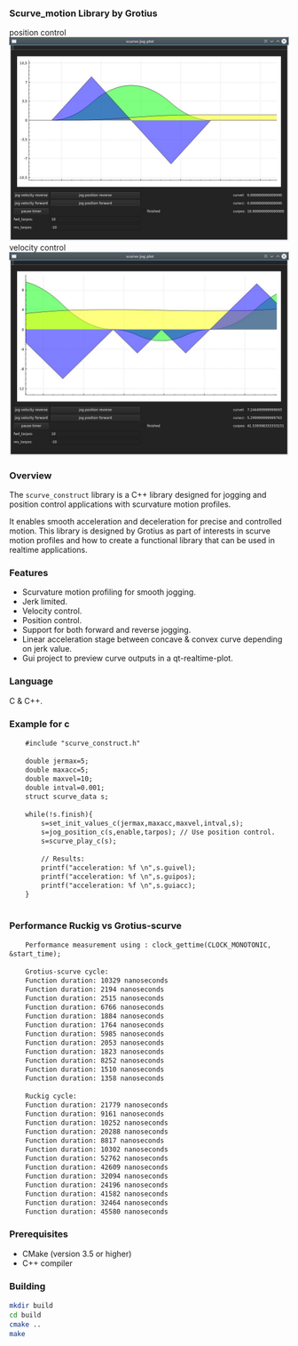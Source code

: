 ### Scurve_motion Library by Grotius

position control
![S-curve Motion](position_control.jpg)
velocity control
![S-curve Motion](velocity_control.jpg)

### Overview

The `scurve_construct` library is a C++ library designed for jogging and position control applications with scurvature motion profiles. 

It enables smooth acceleration and deceleration for precise and controlled motion.
This library is designed by Grotius as part of interests in scurve motion profiles and how
to create a functional library that can be used in realtime applications.

### Features

- Scurvature motion profiling for smooth jogging.
- Jerk limited.
- Velocity control.
- Position control.
- Support for both forward and reverse jogging.
- Linear acceleration stage between concave & convex curve depending on jerk value.
- Gui project to preview curve outputs in a qt-realtime-plot.

### Language

C & C++.

### Example for c

```
	#include "scurve_construct.h" 
	
	double jermax=5;
	double maxacc=5;
	double maxvel=10;
	double intval=0.001;
	struct scurve_data s;
 	
	while(!s.finish){
		s=set_init_values_c(jermax,maxacc,maxvel,intval,s);
		s=jog_position_c(s,enable,tarpos); // Use position control.
		s=scurve_play_c(s);
    	
		// Results:
		printf("acceleration: %f \n",s.guivel);
		printf("acceleration: %f \n",s.guipos);
		printf("acceleration: %f \n",s.guiacc);
	}
 
```
### Performance Ruckig vs Grotius-scurve

```
	Performance measurement using : clock_gettime(CLOCK_MONOTONIC, &start_time);
	
	Grotius-scurve cycle:
	Function duration: 10329 nanoseconds
	Function duration: 2194 nanoseconds
	Function duration: 2515 nanoseconds
	Function duration: 6766 nanoseconds
	Function duration: 1884 nanoseconds
	Function duration: 1764 nanoseconds
	Function duration: 5985 nanoseconds
	Function duration: 2053 nanoseconds
	Function duration: 1823 nanoseconds
	Function duration: 8252 nanoseconds
	Function duration: 1510 nanoseconds
	Function duration: 1358 nanoseconds
	
	Ruckig cycle:
	Function duration: 21779 nanoseconds
	Function duration: 9161 nanoseconds
	Function duration: 10252 nanoseconds
	Function duration: 20288 nanoseconds
	Function duration: 8817 nanoseconds
	Function duration: 10302 nanoseconds
	Function duration: 52762 nanoseconds
	Function duration: 42609 nanoseconds
	Function duration: 32094 nanoseconds
	Function duration: 24196 nanoseconds
	Function duration: 41582 nanoseconds
	Function duration: 32464 nanoseconds
	Function duration: 45580 nanoseconds
```
### Prerequisites

- CMake (version 3.5 or higher)
- C++ compiler

### Building

```bash
mkdir build
cd build
cmake ..
make
